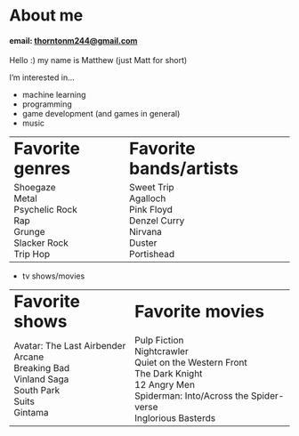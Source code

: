 # About me
#### email: thorntonm244@gmail.com
Hello :) my name is Matthew (just Matt for short)

I’m interested in... 
- machine learning
- programming
- game development (and games in general)  
- music
  
<table border="0">
 <tr>
    <td><b style="font-size:30px">Favorite genres</b></td>
    <td><b style="font-size:30px">Favorite bands/artists</b></td>
 </tr>
 <tr>
    <td>Shoegaze<br>Metal<br>Psychelic Rock<br>Rap<br>Grunge<br>Slacker Rock<br>Trip Hop</td>
    <td>Sweet Trip<br>Agalloch<br>Pink Floyd<br>Denzel Curry<br>Nirvana<br>Duster<br>Portishead</td>
 </tr>
</table>

- tv shows/movies
  
<table border="0">
  <tr>
    <td><b style="font-size:30px">Favorite shows</b></td>
    <td><b style="font-size:30px">Favorite movies</b></td>
 </tr>
 <tr>
    <td>Avatar: The Last Airbender<br>Arcane<br>Breaking Bad<br>Vinland Saga<br>South Park<br>Suits<br>Gintama</td>
    <td>Pulp Fiction<br>Nightcrawler<br>Quiet on the Western Front<br>The Dark Knight<br>12 Angry Men<br>Spiderman: Into/Across the Spider-verse<br>Inglorious Basterds</td>
 </tr>
</table>


<!---
mthorn-ai/mthorn-ai is a ✨ special ✨ repository because its `README.md` (this file) appears on your GitHub profile.
You can click the Preview link to take a look at your changes.
--->
